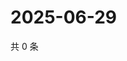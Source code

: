 # 2025-06-29

共 0 条

<!-- BEGIN ZHIHUVIDEO -->
<!-- 最后更新时间 Sun Jun 29 2025 00:12:38 GMT+0800 (China Standard Time) -->

<!-- END ZHIHUVIDEO -->
